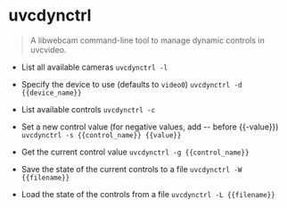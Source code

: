 # uvcdynctrl
> A libwebcam command-line tool to manage dynamic controls in uvcvideo.

- List all available cameras
`uvcdynctrl -l`

- Specify the device to use (defaults to `video0`)
`uvcdynctrl -d {{device_name}}`

- List available controls
`uvcdynctrl -c`

- Set a new control value (for negative values, add -- before {{-value}})
`uvcdynctrl -s {{control_name}} {{value}}`

- Get the current control value
`uvcdynctrl -g {{control_name}}`

- Save the state of the current controls to a file
`uvcdynctrl -W {{filename}}`

- Load the state of the controls from a file
`uvcdynctrl -L {{filename}}`
